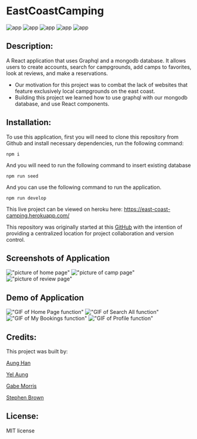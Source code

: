# EastCoastCamping

![app](https://img.shields.io/badge/React-blue)
![app](https://img.shields.io/badge/Express-yellow)
![app](https://img.shields.io/badge/MongoDB-green)
![app](https://img.shields.io/badge/Graphql-red)
![app](https://img.shields.io/badge/Bootstrap-blueviolet)

## Description:
  
A React application that uses Graphql and a mongodb database. It allows users to create accounts, search for campgrounds, 
add camps to favorites, look at reviews, and make a reservations.
  - Our motivation for this project was to combat the lack of websites that feature exclusively local campgrounds on the east coast. 
  - Building this project we learned how to use graphql with our mongodb database, and use React components.
  
## Installation:
To use this application, first you will need to clone this repository from Github and install necessary dependencies, run the following command:

`````
npm i
`````
And you will need to run the following command to insert existing database
`````
npm run seed
`````
And you can use the following command to run the application.
`````
npm run develop
`````

This live project can be viewed on heroku here: https://east-coast-camping.herokuapp.com/

This repository was originally started at this [GitHub](https://github.com/Mo2207) with the intention of providing a centralized location for project collaboration and version control.


## Screenshots of Application
!["picture of home page"](/client/readmeImages/home-page.png)
!["picture of camp page"](/client/readmeImages/camp-page.png)
!["picture of review page"](/client/readmeImages/review-page.png)

## Demo of Application
!["GIF of Home Page function"](/client/readmeImages/home-page.png)
!["GIF of Search All function"](/client/readmeImages/SearchAll.gif)
!["GIF of My Bookings function"](/client/readmeImages/MyBookings.gif)
!["GIF of Profile function"](/client/readmeImages/Profile.gif)

## Credits:
This project was built by:

[Aung Han](https://github.com/Aungphyohan5)

[Yel Aung](https://github.com/Yelzaw)

[Gabe Morris](https://github.com/Mo2207)

[Stephen Brown](https://github.com/stephenrbrownnb)


## License:
MIT license
